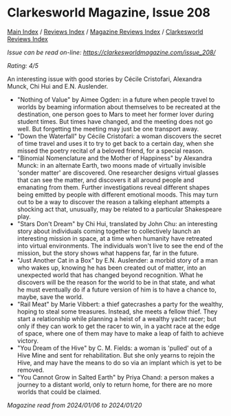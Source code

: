 # Clarkesworld Magazine, Issue 208

[Main Index](../../../README.md) / [Reviews Index](../../README.md) / [Magazine Reviews Index](../README.md) / [Clarkesworld Reviews Index](README.md)

*Issue can be read on-line: <https://clarkesworldmagazine.com/issue_208/>*

*Rating: 4/5*

An interesting issue with good stories by Cécile Cristofari, Alexandra Munck, Chi Hui and E.N. Auslender.

- "Nothing of Value" by Aimee Ogden: in a future when people travel to worlds by beaming information about themselves to be recreated at the destination, one person goes to Mars to meet her former lover during student times. But times have changed, and the meeting does not go well. But forgetting the meeting may just be one transport away.
- "Down the Waterfall" by Cécile Cristofari: a woman discovers the secret of time travel and uses it to try to get back to a certain day, when she missed the poetry recital of a beloved friend, for a special reason.
- "Binomial Nomenclature and the Mother of Happiness" by Alexandra Munck: in an alternate Earth, two moons made of virtually invisible 'sonder matter' are discovered. One researcher designs virtual glasses that can see the matter, and discovers it all around people and emanating from them. Further investigations reveal different shapes being emitted by people with different emotional moods. This may turn out to be a way to discover the reason a talking elephant attempts a shocking act that, unusually, may be related to a particular Shakespeare play.
- "Stars Don't Dream" by Chi Hui, translated by John Chu: an interesting story about individuals coming together to collectively launch an interesting mission in space, at a time when humanity have retreated into virtual environments. The individuals won't live to see the end of the mission, but the story shows what happens far, far in the future.
- "Just Another Cat in a Box" by E.N. Auslender: a morbid story of a man who wakes up, knowing he has been created out of matter, into an unexpected world that has changed beyond recognition. What he discovers will be the reason for the world to be in that state, and what he must eventually do if a future version of him is to have a chance to, maybe, save the world.
- "Rail Meat" by Marie Vibbert: a thief gatecrashes a party for the wealthy, hoping to steal some treasures. Instead, she meets a fellow thief. They start a relationship while planning a heist of a wealthy yacht racer; but only if they can work to get the racer to win, in a yacht race at the edge of space, where one of them may have to make a leap of faith to achieve victory.
- "You Dream of the Hive" by C. M. Fields: a woman is 'pulled' out of a Hive Mine and sent for rehabilitation. But she only yearns to rejoin the Hive, and may have the means to do so via an implant which is yet to be removed.
- "You Cannot Grow in Salted Earth" by Priya Chand: a person makes a journey to a distant world, only to return home, for there are no more worlds that could be claimed.

*Magazine read from 2024/01/06 to 2024/01/20*
